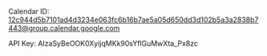 Calendar ID:
12c944d5b7101ad4d3234e063fc6b16b7ae5a05d650dd3d102b5a3a2838b7443@group.calendar.google.com

API Key:
AIzaSyBeOOK0XyijqMKk90sYflGuMwXta_Px8zc
